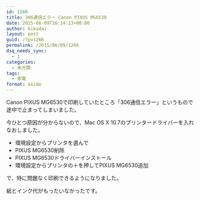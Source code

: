 ```yaml
---
id: 1266
title: 306通信エラー Canon PIXUS MG6530
date: 2015-06-09T16:14:13+00:00
author: kikudai
layout: post
guid: /?p=1266
permalink: /2015/06/09/1266
dsq_needs_sync:
  - 1
categories:
  - 未分類
tags:
  - 家電
format: aside
---
```

Canon PIXUS MG6530で印刷していたところ「306通信エラー」というもので途中で止まってしまいました。

今ひとつ原因が分からないので、Mac OS X 10.7のプリンタードライバーを入れなおしました。

  * 環境設定からプリンタを選んで
  * PIXUS MG6530削除
  * PIXUS MG6530ドライバーインストール
  * 環境設定からプリンタの＋を押してPIXUS MG6530追加

で、特に問題なく印刷できるようになりました。

紙とインク代がもったいなかったです。